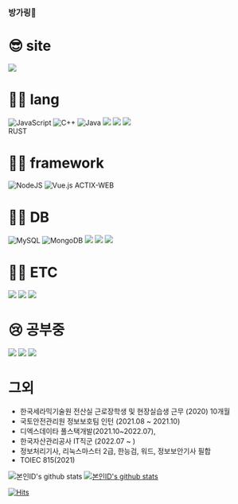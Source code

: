 
### 방가링👋

# 😎 site
<a href="https://blog.naver.com/asshole96" target="_blank"><img src="https://img.shields.io/badge/blog-03C75A?style=for-the-badge&logo=Naver&logoColor=white"/></a>

# 🤦‍♂️ lang
<img alt="JavaScript" src="https://img.shields.io/badge/javascript%20-%23323330.svg?&style=for-the-badge&logo=javascript&logoColor=%23F7DF1E"/>  <img alt="C++" src="https://img.shields.io/badge/c++%20-%2300599C.svg?&style=for-the-badge&logo=c%2B%2B&ogoColor=white"/> <img alt="Java" src="https://img.shields.io/badge/java-%23ED8B00.svg?&style=for-the-badge&logo=java&logoColor=white"/> <img src="https://img.shields.io/badge/HTML5-E34F26?style=for-the-badge&logo=HTML5&logoColor=white"/></a>
<img src="https://img.shields.io/badge/CSS3-1572B6?style=for-the-badge&logo=CSS3&logoColor=white"/></a>
<img src="https://img.shields.io/badge/CSS3-1572B6?style=for-the-badge&logo=CSS3&logoColor=white"/></a>
<br /> RUST

  
 # 🤷‍♂️ framework
<img alt="NodeJS" src="https://img.shields.io/badge/node.js%20-%2343853D.svg?&style=for-the-badge&logo=node.js&logoColor=white"/> <img alt="Vue.js
" src="https://img.shields.io/badge/Vue.js-ffffff?style=for-the-badge&logo=Vue.js&logoColor=#4FC08D"/> 
ACTIX-WEB
  <!--
<img alt="Spring boot" src="https://img.shields.io/badge/springboot-ffffff?&style=for-the-badge&logo=Spring Boot&logoColor=%#6DB33F"/> 
<img alt="ReactNative" src="https://img.shields.io/badge/React_Native-20232A?style=for-the-badge&logo=react&logoColor=61DAFB"/> <img alt="React" src="https://img.shields.io/badge/react%20-%2320232a.svg?&style=for-the-badge&logo=react&logoColor=%2361DAFB"/> 
-->
# 🤷‍♀️ DB
<img alt="MySQL" src="https://img.shields.io/badge/mysql-%2300f.svg?&style=for-the-badge&logo=mysql&logoColor=ffffff"/> <img alt="MongoDB" src ="https://img.shields.io/badge/MongoDB-%234ea94b.svg?&style=for-the-badge&logo=mongodb&logoColor=white"/> <img src="https://img.shields.io/badge/MariaDB-1F305F?style=for-the-badge&logo=MariaDB Foundation&logoColor=w1F305F"/> <img src="https://img.shields.io/badge/Redis-DC382D?style=for-the-badge&logo=Redis&logoColor=ffffff"/> <img src="https://img.shields.io/badge/OracleDB-F80000?style=for-the-badge&logo=Oracle&logoColor=ffffff"/>

# 🤦‍♀️ ETC
<img src="https://img.shields.io/badge/NGINX-009639?style=for-the-badge&logo=NGINX&logoColor=ffffff"/> <img src="https://img.shields.io/badge/Linux-FCC624?style=for-the-badge&logo=Linux&logoColor=000000"/> <img src="https://img.shields.io/badge/Docker-2496ED?style=for-the-badge&logo=Docker&logoColor=ffffff"/> 

# 😢 공부중
<img src="https://img.shields.io/badge/Kubernetes-326CE5?style=for-the-badge&logo=Kubernetes&logoColor=white"/> <img src="https://img.shields.io/badge/Jenkins-D24939?style=for-the-badge&logo=Jenkins&logoColor=white"/> <img src="https://img.shields.io/badge/ElasticStack-005571?style=for-the-badge&logo=ElasticStack&logoColor=white"/>


# 그외
- 한국세라믹기술원 전산실 근로장학생 및 현장실습생 근무 (2020) 10개월
- 국토안전관리원 정보보호팀 인턴 (2021.08 ~ 2021.10)
- 디엑스데이타 풀스택개발(2021.10~2022.07),
- 한국자산관리공사 IT직군 (2022.07 ~ )
- 정보처리기사, 리눅스마스터 2급, 한능검, 워드, 정보보안기사 필합
- TOIEC 815(2021)


![본인ID's github stats](https://github-readme-stats.vercel.app/api?username=juhyeonkwon&show_icons=true) [![본인ID's github stats](https://github-readme-stats.vercel.app/api/top-langs/?username=juhyeonkwon&show_icons=true&hide_border=true&title_color=004386&icon_color=004386&layout=compact)](https://github.com/juhyeonkwon)

[![Hits](https://hits.seeyoufarm.com/api/count/incr/badge.svg?url=https%3A%2F%2Fgithub.com%2Fjuhyeonkwon%2Fhit-counter&count_bg=%23000000&title_bg=%23555555&icon=&icon_color=%23E7E7E7&title=hits&edge_flat=false)](https://hits.seeyoufarm.com)
